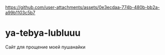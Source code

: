 

https://github.com/user-attachments/assets/0e3ecdaa-774b-480b-bb2a-a99b1103c5b7

# ya-tebya-lubluuu
Сайт для прощение моей пушанайки

